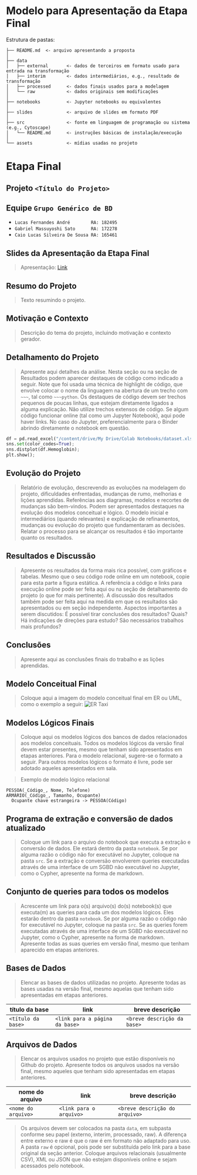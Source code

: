 # Modelo para Apresentação da Etapa Final

Estrutura de pastas:

~~~
├── README.md  <- arquivo apresentando a proposta
│
├── data
│   ├── external       <- dados de terceiros em formato usado para entrada na transformação
│   ├── interim        <- dados intermediários, e.g., resultado de transformação
│   ├── processed      <- dados finais usados para a modelagem
│   └── raw            <- dados originais sem modificações
│
├── notebooks          <- Jupyter notebooks ou equivalentes
│
├── slides             <- arquivo de slides em formato PDF
│
├── src                <- fonte em linguagem de programação ou sistema (e.g., Cytoscape)
│   └── README.md      <- instruções básicas de instalação/execução
│
└── assets             <- mídias usadas no projeto
~~~

# Etapa Final

## Projeto `<Título do Projeto>`

## Equipe `Grupo Genérico de BD`
* `Lucas Fernandes André        RA: 182495`
* `Gabriel Massuyoshi Sato      RA: 172278`
* `Caio Lucas Silveira De Sousa RA: 165461`

## Slides da Apresentação da Etapa Final

> Apresentação: [Link](./slides/apresentação.pdf)

## Resumo do Projeto
> Texto resumindo o projeto.

## Motivação e Contexto

> Descrição do tema do projeto, incluindo motivação e contexto gerador.

## Detalhamento do Projeto
> Apresente aqui detalhes da análise. Nesta seção ou na seção de Resultados podem aparecer destaques de código como indicado a seguir. Note que foi usada uma técnica de highlight de código, que envolve colocar o nome da linguagem na abertura de um trecho com `~~~`, tal como `~~~python`.
> Os destaques de código devem ser trechos pequenos de poucas linhas, que estejam diretamente ligados a alguma explicação. Não utilize trechos extensos de código. Se algum código funcionar online (tal como um Jupyter Notebook), aqui pode haver links. No caso do Jupyter, preferencialmente para o Binder abrindo diretamente o notebook em questão.

~~~python
df = pd.read_excel("/content/drive/My Drive/Colab Notebooks/dataset.xlsx");
sns.set(color_codes=True);
sns.distplot(df.Hemoglobin);
plt.show();
~~~

## Evolução do Projeto
> Relatório de evolução, descrevendo as evoluções na modelagem do projeto, dificuldades enfrentadas, mudanças de rumo, melhorias e lições aprendidas. Referências aos diagramas, modelos e recortes de mudanças são bem-vindos.
> Podem ser apresentados destaques na evolução dos modelos conceitual e lógico. O modelo inicial e intermediários (quando relevantes) e explicação de refinamentos, mudanças ou evolução do projeto que fundamentaram as decisões.
> Relatar o processo para se alcançar os resultados é tão importante quanto os resultados.

## Resultados e Discussão
> Apresente os resultados da forma mais rica possível, com gráficos e tabelas. Mesmo que o seu código rode online em um notebook, copie para esta parte a figura estática. A referência a código e links para execução online pode ser feita aqui ou na seção de detalhamento do projeto (o que for mais pertinente).
> A discussão dos resultados também pode ser feita aqui na medida em que os resultados são apresentados ou em seção independente. Aspectos importantes a serem discutidos: É possível tirar conclusões dos resultados? Quais? Há indicações de direções para estudo? São necessários trabalhos mais profundos?

## Conclusões
> Apresente aqui as conclusões finais do trabalho e as lições aprendidas.

## Modelo Conceitual Final

> Coloque aqui a imagem do modelo conceitual final em ER ou UML, como o exemplo a seguir:
> ![ER Taxi](images/er-taxi.png)

## Modelos Lógicos Finais

> Coloque aqui os modelos lógicos dos bancos de dados relacionados aos modelos conceituais. Todos os modelos lógicos da versão final devem estar presentes, mesmo que tenham sido apresentados em etapas anteriores. Para o modelo relacional, sugere-se o formato a seguir. Para outros modelos lógicos o formato é livre, pode ser adotado aqueles apresentados em sala.

> Exemplo de modelo lógico relacional
~~~
PESSOA(_Código_, Nome, Telefone)
ARMÁRIO(_Código_, Tamanho, Ocupante)
  Ocupante chave estrangeira -> PESSOA(Código)
~~~

## Programa de extração e conversão de dados atualizado

> Coloque um link para o arquivo do notebook que executa a extração e conversão de dados. Ele estará dentro da pasta `notebook`. Se por alguma razão o código não for executável no Jupyter, coloque na pasta `src`. Se a extração e conversão envolverem queries executadas através de uma interface de um SGBD não executável no Jupyter, como o Cypher, apresente na forma de markdown.

## Conjunto de queries para todos os modelos

> Acrescente um link para o(s) arquivo(s) do(s) notebook(s) que executa(m) as queries para cada um dos modelos lógicos. Eles estarão dentro da pasta `notebook`. Se por alguma razão o código não for executável no Jupyter, coloque na pasta `src`. Se as queries forem executadas através de uma interface de um SGBD não executável no Jupyter, como o Cypher, apresente na forma de markdown.
> Apresente todas as suas queries em versão final, mesmo que tenham aparecido em etapas anteriores.

## Bases de Dados
> Elencar as bases de dados utilizadas no projeto. Apresente todas as bases usadas na versão final, mesmo aquelas que tenham sido apresentadas em etapas anteriores.

título da base | link | breve descrição
----- | ----- | -----
`<título da base>` | `<link para a página da base>` | `<breve descrição da base>`

## Arquivos de Dados
> Elencar os arquivos usados no projeto que estão disponíveis no Github do projeto. Apresente todos os arquivos usados na versão final, mesmo aqueles que tenham sido apresentadas em etapas anteriores.

nome do arquivo | link | breve descrição
----- | ----- | -----
`<nome do arquivo>` | `<link para o arquivo>` | `<breve descrição do arquivo>`

> Os arquivos devem ser colocados na pasta `data`, em subpasta conforme seu papel (externo, interim, processado, raw). A diferença entre externo e raw é que o raw é em formato não adaptado para uso. A pasta `raw` é opcional, pois pode ser substituída pelo link para a base original da seção anterior.
> Coloque arquivos relacionais (usualmente CSV), XML ou JSON que não estejam disponíveis online e sejam acessados pelo notebook.
